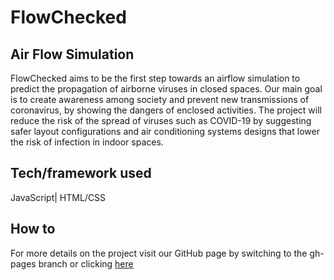 # FlowChecked 


## Air Flow Simulation





FlowChecked aims to be the first step towards an airflow simulation to predict the propagation of airborne viruses in closed spaces. Our main goal is to create awareness among society and prevent new transmissions of coronavirus, by showing the dangers of enclosed activities. The project will reduce the risk of the spread of viruses such as COVID-19 by suggesting safer layout configurations and air conditioning systems designs that lower the risk of infection in indoor spaces. 


## Tech/framework used

JavaScript| 
HTML/CSS




## How to

For more details on the project visit our GitHub page by switching to the gh-pages branch or clicking [here](https://juancruz-py.github.io/Boder-Solutions-Challenge/)
